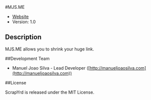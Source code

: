 #MJS.ME

* [Website](http://mjs.me/)
* Version: 1.0

## Description

MJS.ME allows you to shrink your huge link.

##Development Team

* Manuel Joao Silva - Lead Developer ([http://manueljoaosilva.com](http://manueljoaosilva.com))

##License

ScrapYrd is released under the MIT License.